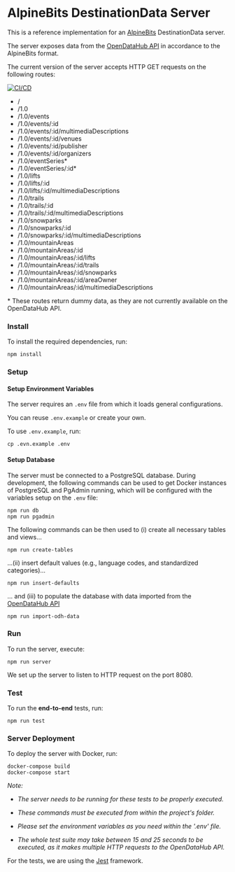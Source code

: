 # AlpineBits DestinationData Server

This is a reference implementation for an [AlpineBits](https://www.alpinebits.org/) DestinationData server.

The server exposes data from the [OpenDataHub API](http://tourism.opendatahub.bz.it/) in accordance to the AlpineBits format.

The current version of the server accepts HTTP GET requests on the following routes:

[![CI/CD](https://github.com/noi-techpark/odh-alpinebits-destination-data-server/actions/workflows/main.yml/badge.svg)](https://github.com/noi-techpark/odh-alpinebits-destination-data-server/actions/workflows/main.yml)

* /
* /1.0
* /1.0/events
* /1.0/events/:id
* /1.0/events/:id/multimediaDescriptions
* /1.0/events/:id/venues
* /1.0/events/:id/publisher
* /1.0/events/:id/organizers
* /1.0/eventSeries\*
* /1.0/eventSeries/:id\*
* /1.0/lifts
* /1.0/lifts/:id
* /1.0/lifts/:id/multimediaDescriptions
* /1.0/trails
* /1.0/trails/:id
* /1.0/trails/:id/multimediaDescriptions
* /1.0/snowparks
* /1.0/snowparks/:id
* /1.0/snowparks/:id/multimediaDescriptions
* /1.0/mountainAreas
* /1.0/mountainAreas/:id
* /1.0/mountainAreas/:id/lifts
* /1.0/mountainAreas/:id/trails
* /1.0/mountainAreas/:id/snowparks
* /1.0/mountainAreas/:id/areaOwner
* /1.0/mountainAreas/:id/multimediaDescriptions

\* These routes return dummy data, as they are not currently available on the OpenDataHub API.

### Install

To install the required dependencies, run:

```
npm install
```

### Setup

#### Setup Environment Variables

The server requires an `.env` file from which it loads general configurations.

You can reuse `.env.example` or create your own.

To use `.env.example`, run:

```
cp .evn.example .env
```

#### Setup Database

The server must be connected to a PostgreSQL database. During development, the following commands can be used to get Docker instances of PostgreSQL and PgAdmin running, which will be configured with the variables setup on the `.env` file:

```
npm run db
npm run pgadmin
```

The following commands can be then used to (i) create all necessary tables and views...

```
npm run create-tables
```

...(ii) insert default values (e.g., language codes, and standardized categories)... 

```
npm run insert-defaults
```

... and (iii) to populate the database with data imported from the [OpenDataHub API](http://tourism.opendatahub.bz.it/)

```
npm run import-odh-data
```

### Run

To run the server, execute:

```
npm run server
```

We set up the server to listen to HTTP request on the port 8080.

### Test

To run the **end-to-end** tests, run:
```
npm run test
```

### Server Deployment

To deploy the server with Docker, run:
```
docker-compose build
docker-compose start
```

*Note:*

* *The server needs to be running for these tests to be properly executed.*

* *These commands must be executed from within the project's folder.*

* *Please set the environment variables as you need within the '.env' file.*

* *The whole test suite may take between 15 and 25 seconds to be executed, as it makes multiple HTTP requests to the OpenDataHub API.*

For the tests, we are using the [Jest](https://jestjs.io/) framework.

